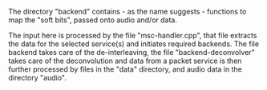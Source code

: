 
The directory "backend" contains - as the name suggests - functions to map the
"soft bits", passed onto audio and/or data.

The input here is processed by the file "msc-handler.cpp", that file
extracts the data for the selected service(s) and initiates required backends.
The file backend takes care of the de-interleaving, the file "backend-deconvolver" takes care of the deconvolution and data from a packet service is
then further processed by files in the "data" directory, and audio data in the 
directory "audio".




